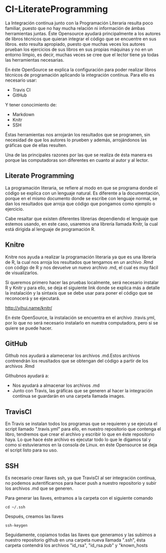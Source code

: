 # CI-LiterateProgramming
La Integración contínua junto con la Programación Literaria resulta poco familiar, puesto que no hay mucha relación ni información de ámbas herramientas juntas. Éste Opensource ayudará principalmente a los autores de libros técnicos que quieran integrar el código que se encuentre en sus libros. esto resulta apropiado, puesto que muchas veces los autores prueban los ejercicios de sus libros en sus propias máquinas y no en un entorno límpio, es decir, muchas veces se cree que el lector tiene ya todas las herramientas necesarias.

En éste OpenSource se explica la configuración para poder realizar libros técnicos de programación aplicando la integración contínua. Para ello es necesario usar:

* Travis CI
* GitHub

Y tener conocimiento de:

* Markdown
* Knitr
* SSH

Éstas herramientas nos arrojarán los resultados que se programen, sin necesidad de que los autores lo prueben y además, arrojándonos las gráficas que de ellas resulten.

Una de las principales razones por las que se realiza de ésta manera es porque las computadoras son diferentes en cuanto al autor y al lector.


## Literate Programming
La programación literaria, se refiere al modo en que se programa donde el código se explica con un lenguaje natural. Es diferente a la documentación, porque en el mismo documento donde se escribe con lenguaje normal, se dan los resultados que arroja que código que pongamos como ejemplo o ejercicio.

Cabe resaltar que existen diferentes librerias dependiendo el lenguaje que estemos usando, en este caso, usaremos una librería llamada Knitr, la cual está dirigida al lenguaje de programación R.


## Knitre 
Knitre nos ayuda a realizar la programación literaria ya que es una librería de R, la cual nos arroja los resultados que tengamos en un archivo .Rmd con código de R y nos devuelve un nuevo archivo .md, el cual es muy fácil de visualizarlos.

Si queremos primero hacer las pruebas localmente, será necesario instalar R y Knitr y para ello, se deja el siguiente link donde se explica más a detalle la instalación y la sintaxis que se debe usar para poner el código que se reconocerá y se ejecutará.

http://yihui.name/knitr/

En éste OpenSource, la instalación se encuentra en el archivo .travis.yml, por lo que no será necesario instalarlo en nuestra computadora, pero si se quiere se puede hacer.


## GitHub
Github nos ayudará a alamecenar los archivos .md.Estos archivos contrendrán los reusltados que se obtengan del código a partir de los archivos .Rmd

Githubnos ayudará a:

 - Nos ayudará a almacenar los archivos .md
 - Junto con Travis, las gráficas que se generen al hacer la integración contínua se guardarán en una carpeta llamada images. 



## TravisCI
En Travis se instalan todos los programas que se requieren y se ejecuta el script llamado ".travis.yml" para ello, en nuestro repositorio que contenga el libro, tendremos que crear el archivo y escribir lo que en éste repositorio haya. 
Lo que hace éste archivo es ejecutar todo lo que le digamos tal y como si estuvieramos en la consola de Linux. en éste Opensource se deja el script listo para su uso. 


## SSH
Es necesario crear llaves ssh, ya que TravisCI al ser integración contínua, no podemos autentificarnos para hacer push a nuestro repositorio y subir los archivos .md que se generen.

Para generar las llaves, entramos a la carpeta con el siguiente comando

	cd ~/.ssh

Después, creamos las llaves

	ssh-keygen

Seguidamente, copiamos todas las llaves que generamos y las subimos a nuestro repositorio github en una carpeta nueva llamada ".ssh", ésta carpeta contendrá los archivos "id_rsa", "id_rsa.pub" y "known_hosts


